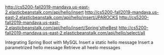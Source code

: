 http://cs5200-fall2019-mandava.us-east-2.elasticbeanstalk.com/api/hello/insert
http://cs5200-fall2019-mandava.us-east-2.elasticbeanstalk.com/api/hello/insert/JPAROCKS
http://cs5200-fall2019-mandava.us-east-2.elasticbeanstalk.com/api/hello/insert/Spring'stheBest
http://cs5200-fall2019-mandava.us-east-2.elasticbeanstalk.com/api/hello/select/all 

Integrating Spring Boot with MySQL
Insert a static hello message
Insert a parametrized hello message
Retrieve all heelo messages
